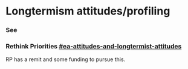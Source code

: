 # Longtermism attitudes/profiling

### See <a href="#docs-internal-guid-29dc7b97-7fff-063f-fc9b-07824abb4be6" id="docs-internal-guid-29dc7b97-7fff-063f-fc9b-07824abb4be6"></a>

### Rethink Priorities [#ea-attitudes-and-longtermist-attitudes](rethink-priorities-work.md#ea-attitudes-and-longtermist-attitudes "mention") <a href="#docs-internal-guid-29dc7b97-7fff-063f-fc9b-07824abb4be6" id="docs-internal-guid-29dc7b97-7fff-063f-fc9b-07824abb4be6"></a>

RP has a remit and some funding to pursue this.
